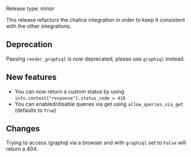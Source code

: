 Release type: minor

This release refactors the chalice integration in order to keep it consistent with
the other integrations.

## Deprecation

Passing `render_graphiql` is now deprecated, please use `graphiql` instead.

## New features

- You can now return a custom status by using `info.context["response"].status_code = 418`
- You can enabled/disable queries via get using `allow_queries_via_get` (defaults to `True`)

## Changes

Trying to access /graphql via a browser and with `graphiql` set to `False` will return a 404.
